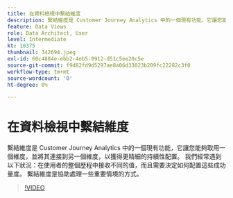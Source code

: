```yaml
---
title: 在資料檢視中繫結維度
description: 繫結維度是 Customer Journey Analytics 中的一個現有功能，它讓您能夠取用一個維度，並將其連接到另一個維度… (說明應該介於 60 到 160 個字元之間)
feature: Data Views
role: Data Architect, User
level: Intermediate
kt: 10375
thumbnail: 342694.jpeg
exl-id: 60c4884e-ebb2-4eb5-9912-d51c5ee20c5e
source-git-commit: f9d82fd9d5297ae8a06d33023b209fc22282c3f0
workflow-type: tm+mt
source-wordcount: '0'
ht-degree: 0%

---
```


# 在資料檢視中繫結維度

繫結維度是 Customer Journey Analytics 中的一個現有功能，它讓您能夠取用一個維度，並將其連接到另一個維度，以獲得更精細的持續性配置。 我們經常遇到以下狀況：在使用者的整個歷程中接收不同的值，而且需要決定如何配置這些成功量度。 繫結維度是協助處理一些重要情境的方式。

>[!VIDEO](https://video.tv.adobe.com/v/342694/?quality=12&learn=on)
